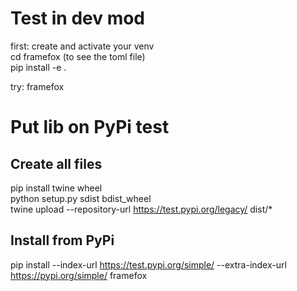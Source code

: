 # Test in dev mod

first: create and activate your venv  
cd framefox (to see the toml file)  
pip install -e .  
  
try: framefox  

# Put lib on PyPi test

## Create all files

pip install twine wheel  
python setup.py sdist bdist_wheel  
twine upload --repository-url <https://test.pypi.org/legacy/> dist/*  

## Install from PyPi

pip install --index-url <https://test.pypi.org/simple/> --extra-index-url <https://pypi.org/simple/> framefox  

